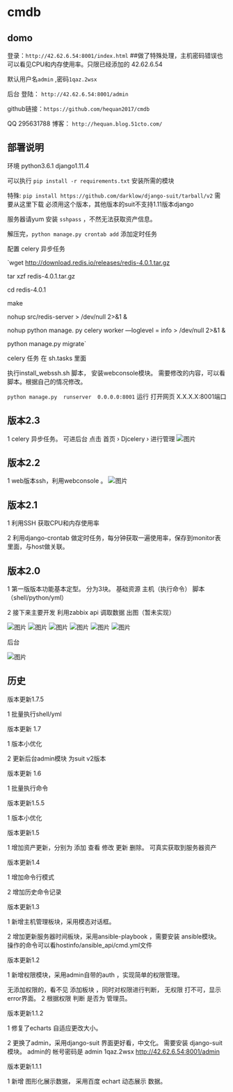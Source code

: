 # cmdb
domo
-------
登录：`http://42.62.6.54:8001/index.html`       ##做了特殊处理，主机密码错误也可以看见CPU和内存使用率。只限已经添加的 42.62.6.54

默认用户名`admin` ,密码`1qaz.2wsx`

后台 登陆：  `http://42.62.6.54:8001/admin`


github链接：`https://github.com/hequan2017/cmdb`


QQ   295631788       博客： `http://hequan.blog.51cto.com/`


部署说明
-------

环境 python3.6.1  django1.11.4

可以执行 `pip install -r requirements.txt` 安装所需的模块


特殊: `pip install https://github.com/darklow/django-suit/tarball/v2`  需要从这里下载  必须用这个版本，其他版本的suit不支持1.11版本django


服务器请yum 安装  `sshpass` ，不然无法获取资产信息。

解压完，`python manage.py crontab add`   添加定时任务


配置 celery 异步任务


`wget   http://download.redis.io/releases/redis-4.0.1.tar.gz

tar xzf redis-4.0.1.tar.gz

cd redis-4.0.1

make

nohup  src/redis-server  > /dev/null  2>&1  &

nohup python manage. py celery worker —loglevel = info    > /dev/null  2>&1  &

python manage.py migrate`



celery 任务 在 sh.tasks 里面


执行install_webssh.sh 脚本， 安装webconsole模块。 需要修改的内容，可以看脚本。根据自己的情况修改。


`python manage.py  runserver  0.0.0.0:8001`    运行   打开网页  X.X.X.X:8001端口


版本2.3
-------
1 celery 异步任务。  可进后台  点击 首页 › Djcelery ›    进行管理
![图片](https://github.com/hequan2017/cmdb/blob/master/static/img/9.png)




版本2.2
-------
1 web版本ssh，利用webconsole 。
![图片](https://github.com/hequan2017/cmdb/blob/master/static/img/8.png)



版本2.1
-------
1 利用SSH  获取CPU和内存使用率

2 利用django-crontab 做定时任务，每分钟获取一遍使用率，保存到monitor表里面，与host做关联。



版本2.0
-------
1 第一版版本功能基本定型。
分为3块。 基础资源        主机（执行命令）     脚本（shell/python/yml）

2 接下来主要开发 利用zabbix api 调取数据 出图（暂未实现）

![图片](https://github.com/hequan2017/cmdb/blob/master/static/img/1.png)
![图片](https://github.com/hequan2017/cmdb/blob/master/static/img/2.png)
![图片](https://github.com/hequan2017/cmdb/blob/master/static/img/3.png)
![图片](https://github.com/hequan2017/cmdb/blob/master/static/img/4.png)
![图片](https://github.com/hequan2017/cmdb/blob/master/static/img/5.png)
![图片](https://github.com/hequan2017/cmdb/blob/master/static/img/7.png)

后台

![图片](https://github.com/hequan2017/cmdb/blob/master/static/img/6.png)






历史
-------

版本更新1.7.5

1 批量执行shell/yml


版本更新 1.7

1 版本小优化

2 更新后台admin模块 为suit v2版本



版本更新 1.6

1 批量执行命令


版本更新1.5.5

1 版本小优化


版本更新1.5

1 增加资产更新，分别为 添加 查看 修改 更新 删除。 可真实获取到服务器资产


版本更新1.4

1 增加命令行模式

2 增加历史命令记录


版本更新1.3

1 新增主机管理板块，采用模态对话框。

2 增加更新服务器时间板块，采用ansible-playbook ，需要安装 ansible模块。 操作的命令可以看hostinfo/ansible_api/cmd.yml文件


版本更新1.2

1 新增权限模块，采用admin自带的auth ，实现简单的权限管理。

无添加权限的，看不见 添加板块 ，同时对权限进行判断， 无权限 打不可，显示 error界面。
2 根据权限 判断 是否为 管理员。


版本更新1.1.2

1 修复了echarts 自适应更改大小。

2 更换了admin，采用django-suit 界面更好看，中文化。 需要安装 django-suit 模块。 admin的 帐号密码是 admin 1qaz.2wsx http://42.62.6.54:8001/admin


版本更新1.1.1

1 新增 图形化展示数据， 采用百度 echart 动态展示 数据。
